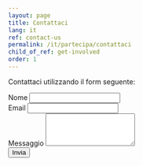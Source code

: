 ```yaml
---
layout: page
title: Contattaci
lang: it
ref: contact-us
permalink: /it/partecipa/contattaci
child_of_ref: get-involved
order: 1
---
```


Contattaci utilizzando il form seguente:

<form name="contact-form" accept-charset="utf-8" action="https://formspree.io/f/mpzojrnr" method="post">
  <div class="field">
    <label for="full-name">Nome</label>
    <input type="text" name="name" id="full-name" />
  </div>
  <div class="field">
    <label for="email-address">Email</label>
    <input type="email" name="_replyto" id="email-address" required="" />
  </div>
  <div class="field">
    <label for="message">Messaggio</label>
    <textarea name="message" id="message" rows="4" required=""></textarea>
  </div>
  <div class="form-group">
    <input type="hidden" name="_language" value="{{ page.lang }}" />
    <input type="hidden" name="_subject" id="email-subject" value="Contact Form Submission">
  </div>

  <input type="submit" value="Invia" class="btn btn-primary btn-lg btn-block"/>
</form>
